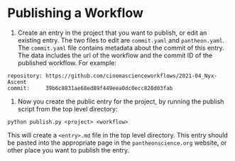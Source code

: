 # Publishing a Workflow

1. Create an entry in the project that you want to publish, or
   edit an existing entry. The two files to edit are `commit.yaml`
   and `pantheon.yaml`. The `commit.yaml` file contains metadata
   about the commit of this entry. The data includes the url of the
   workflow and the commit ID of the published workflow. For example:

```
repository: https://github.com/cinemascienceworkflows/2021-04_Nyx-Ascent
commit:     39b6c8831ae68ed89f449eea0dc0ecc828d03fab
```

1. Now you create the public entry for the project, by running the publish script 
   from the top level directory:

```
python publish.py <project> <workflow>
```

This will create a `<entry>.md` file in the top level directory. This entry should be
pasted into the appropriate page in the `pantheonscience.org` website, or other place 
you want to publish the entry.
